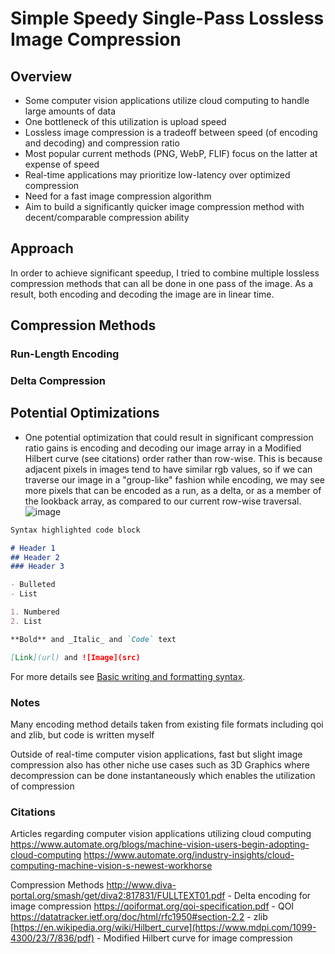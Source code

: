 # Simple Speedy Single-Pass Lossless Image Compression

## Overview

- Some computer vision applications utilize cloud computing to handle large amounts of data
- One bottleneck of this utilization is upload speed
- Lossless image compression is a tradeoff between speed (of encoding and decoding) and compression ratio
- Most popular current methods (PNG, WebP, FLIF) focus on the latter at expense of speed
- Real-time applications may prioritize low-latency over optimized compression
- Need for a fast image compression algorithm
- Aim to build a significantly quicker image compression method with decent/comparable compression ability

## Approach
In order to achieve significant speedup, I tried to combine multiple lossless compression methods that can all be done in one pass of the image. As a result,
both encoding and decoding the image are in linear time.
## Compression Methods
### Run-Length Encoding
### Delta Compression

## Potential Optimizations
- One potential optimization that could result in significant compression ratio gains is encoding and decoding our image array in a Modified Hilbert curve (see citations) order rather than row-wise. This is because adjacent pixels in images tend to have similar rgb values, so if we can traverse our image in a "group-like" fashion while encoding, we may see more pixels that can be encoded as a run, as a delta, or as a member of the lookback array, as compared to our current row-wise traversal.
![image](https://user-images.githubusercontent.com/37307088/172988953-072b47c3-bf0a-4a7e-852c-e4e262f1996b.png)


```markdown
Syntax highlighted code block

# Header 1
## Header 2
### Header 3

- Bulleted
- List

1. Numbered
2. List

**Bold** and _Italic_ and `Code` text

[Link](url) and ![Image](src)
```

For more details see [Basic writing and formatting syntax](https://docs.github.com/en/github/writing-on-github/getting-started-with-writing-and-formatting-on-github/basic-writing-and-formatting-syntax).

### Notes

Many encoding method details taken from existing file formats including qoi and zlib, but code is written myself

Outside of real-time computer vision applications, fast but slight image compression also has other niche use cases such as 3D Graphics where decompression can be done instantaneously which enables the utilization of compression

### Citations
Articles regarding computer vision applications utilizing cloud computing
https://www.automate.org/blogs/machine-vision-users-begin-adopting-cloud-computing
https://www.automate.org/industry-insights/cloud-computing-machine-vision-s-newest-workhorse

Compression Methods
http://www.diva-portal.org/smash/get/diva2:817831/FULLTEXT01.pdf - Delta encoding for image compression
https://qoiformat.org/qoi-specification.pdf - QOI
https://datatracker.ietf.org/doc/html/rfc1950#section-2.2 - zlib
[https://en.wikipedia.org/wiki/Hilbert_curve](https://www.mdpi.com/1099-4300/23/7/836/pdf) - Modified Hilbert curve for image compression


